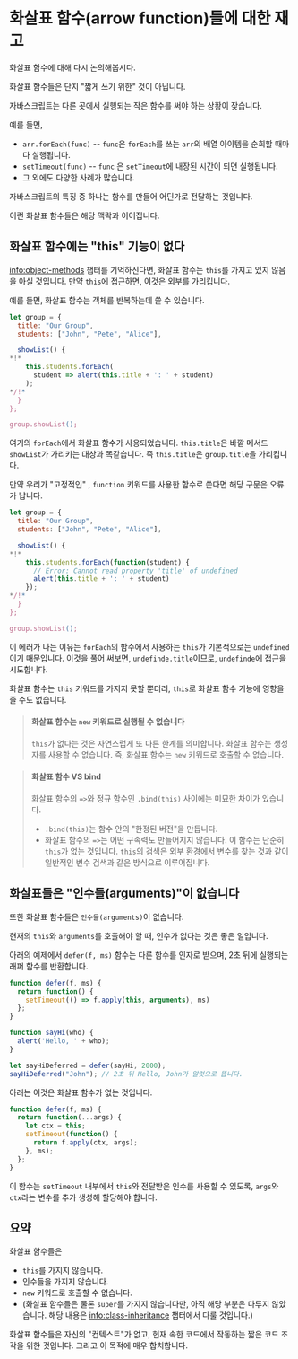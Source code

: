 # 화살표 함수(arrow function)들에 대한 재고

화살표 함수에 대해 다시 논의해봅시다.

화살표 함수들은 단지 "짧게 쓰기 위한" 것이 아닙니다.

자바스크립트는 다른 곳에서 실행되는 작은 함수를 써야 하는 상황이 잦습니다. 

예를 들면,

- `arr.forEach(func)` -- `func`은 `forEach`를 쓰는 `arr`의 배열 아이템을 순회할 때마다 실행됩니다.
- `setTimeout(func)` -- `func` 은 `setTimeout`에 내장된 시간이 되면 실행됩니다.
- 그 외에도 다양한 사례가 많습니다.

자바스크립트의 특징 중 하나는 함수를 만들어 어딘가로 전달하는 것입니다.

이런 화살표 함수들은 해당 맥락과 이어집니다.

## 화살표 함수에는 "this" 기능이 없다

[info:object-methods]() 챕터를 기억하신다면, 화살표 함수는 `this`를 가지고 있지 않음을 아실 것입니다. 만약 `this`에 접근하면, 이것은 외부를 가리킵니다.

예를 들면, 화살표 함수는 객체를 반복하는데 쓸 수 있습니다.

```js run
let group = {
  title: "Our Group",
  students: ["John", "Pete", "Alice"],

  showList() {
*!*
    this.students.forEach(
      student => alert(this.title + ': ' + student)
    );
*/!*
  }
};

group.showList();
```

여기의 `forEach`에서 화살표 함수가 사용되었습니다.  `this.title`은 바깥 메서드 `showList`가 가리키는 대상과 똑같습니다. 즉 `this.title`은 `group.title`을 가리킵니다.

만약 우리가 "고정적인" , `function` 키워드를 사용한 함수로 쓴다면 해당 구문은 오류가 납니다.

```js run
let group = {
  title: "Our Group",
  students: ["John", "Pete", "Alice"],

  showList() {
*!*
    this.students.forEach(function(student) {
      // Error: Cannot read property 'title' of undefined
      alert(this.title + ': ' + student)
    });
*/!*
  }
};

group.showList();
```

이 에러가 나는 이유는 `forEach`의 함수에서 사용하는 `this`가 기본적으로는  `undefined`이기 때문입니다. 이것을 풀어 써보면, `undefinde.title`이므로, `undefinde`에 접근을 시도합니다.

화살표 함수는 `this` 키워드를 가지지 못할 뿐더러, `this`로 화살표 함수 기능에 영향을 줄 수도 없습니다.

> #### 화살표 함수는 `new` 키워드로 실행될 수 없습니다
> `this`가 없다는 것은 자연스럽게 또 다른 한계를 의미합니다. 화살표 함수는 생성자를 사용할 수 없습니다.  즉, 화살표 함수는 `new` 키워드로 호출할 수 없습니다.


> #### 화살표 함수 VS bind
> 화살표 함수의  `=>`와 정규 함수인 `.bind(this)` 사이에는 미묘한 차이가 있습니다.
>
> - `.bind(this)`는 함수 안의 "한정된 버전"을 만듭니다.
> - 화살표 함수의 `=>`는 어떤 구속력도 만들어지지 않습니다. 이 함수는 단순히 `this`가 없는 것입니다. `this`의 검색은 외부 환경에서 변수를 찾는 것과 같이 일반적인 변수 검색과 같은 방식으로 이루어집니다.


## 화살표들은 "인수들(arguments)"이 없습니다

또한 화살표 함수들은 `인수들(arguments)`이 없습니다.

현재의 `this`와 `arguments`를 호출해야 할 때, 인수가 없다는 것은 좋은 일입니다.

아래의 예제에서 `defer(f, ms)` 함수는 다른 함수를 인자로 받으며, 2초 뒤에 실행되는 래퍼 함수를 반환합니다.

```js run
function defer(f, ms) {
  return function() {
    setTimeout(() => f.apply(this, arguments), ms)
  };
}

function sayHi(who) {
  alert('Hello, ' + who);
}

let sayHiDeferred = defer(sayHi, 2000);
sayHiDeferred("John"); // 2초 뒤 Hello, John가 알럿으로 뜹니다.
```

아래는 이것은 화살표 함수가 없는 것입니다.

```js
function defer(f, ms) {
  return function(...args) {
    let ctx = this;
    setTimeout(function() {
      return f.apply(ctx, args);
    }, ms);
  };
}
```

이 함수는 `setTimeout` 내부에서 `this`와 전달받은 인수를 사용할 수 있도록, `args`와 `ctx`라는 변수를 추가 생성해 할당해야 합니다.

## 요약

화살표 함수들은

- `this`를 가지지 않습니다.
- 인수들을 가지지 않습니다.
- `new` 키워드로 호출할 수 없습니다.
- (화살표 함수들은 물론 `super`를 가지지 않습니다만, 아직 해당 부분은 다루지 않았습니다. 해당 내용은 [info:class-inheritance]() 챕터에서 다룰 것입니다.)

화살표 함수들은 자신의 "컨텍스트"가 없고, 현재 속한 코드에서 작동하는 짧은 코드 조각을 위한 것입니다. 그리고 이 목적에 매우 합치합니다.
